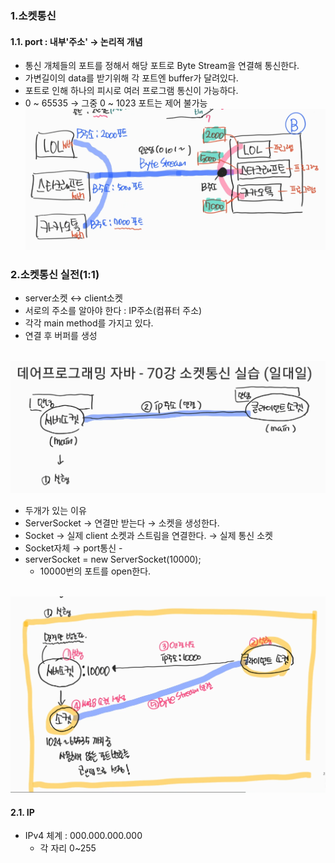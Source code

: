 ### 1.소켓통신
#### 1.1. port : 내부'주소' → 논리적 개념 
- 통신 개체들의 포트를 정해서 해당 포트로 Byte Stream을 연결해 통신한다.
- 가변길이의 data를 받기위해 각 포트엔 buffer가 달려있다.
- 포트로 인해 하나의 피시로 여러 프로그램 통신이 가능하다.
- 0 ~ 65535 → 그중 0 ~ 1023 포트는 제어 불가능
</br>![Alt text](../99_img/26_java.png)

### 2.소켓통신 실전(1:1)
- server소켓 ↔ client소켓
- 서로의 주소를 알아야 한다 : IP주소(컴퓨터 주소)
- 각각 main method를 가지고 있다.
- 연결 후 버퍼를 생성

</br>![Alt text](../99_img/27_java.png)

- 두개가 있는 이유
- ServerSocket → 연결만 받는다 → 소켓을 생성한다.
- Socket → 실제 client 소켓과 스트림을 연결한다. → 실제 통신 소켓
- Socket자체 → port통신 -
- serverSocket = new ServerSocket(10000);
    - 10000번의 포트를 open한다.

</br>![Alt text](../99_img/28_java.png)

#### 2.1. IP
- IPv4 체계 : 000.000.000.000 
  - 각 자리 0~255

